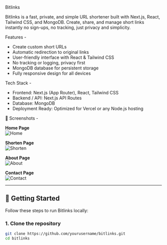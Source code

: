 Bitlinks

Bitlinks is a fast, private, and simple URL shortener built with Next.js, React, Tailwind CSS, and MongoDB. Create, share, and manage short links instantly no sign-ups, no tracking, just privacy and simplicity.  


Features -

- Create custom short URLs
- Automatic redirection to original links
- User-friendly interface with React & Tailwind CSS
- No tracking or logging, privacy first
- MongoDB database for persistent storage
- Fully responsive design for all devices


Tech Stack -

- Frontend: Next.js (App Router), React, Tailwind CSS  
- Backend / API: Next.js API Routes  
- Database: MongoDB  
- Deployment Ready: Optimized for Vercel or any Node.js hosting


📸 Screenshots -

**Home Page**  
![Home](./screenshots/home)

**Shorten Page**  
![Shorten](./screenshots/shorten.png)

**About Page**  
![About](./screenshots/about.png)

**Contact Page**  
![Contact](./screenshots/contact.png)

---

## 🚀 Getting Started

Follow these steps to run Bitlinks locally:

### 1. Clone the repository
```bash
git clone https://github.com/yourusername/bitlinks.git
cd bitlinks
